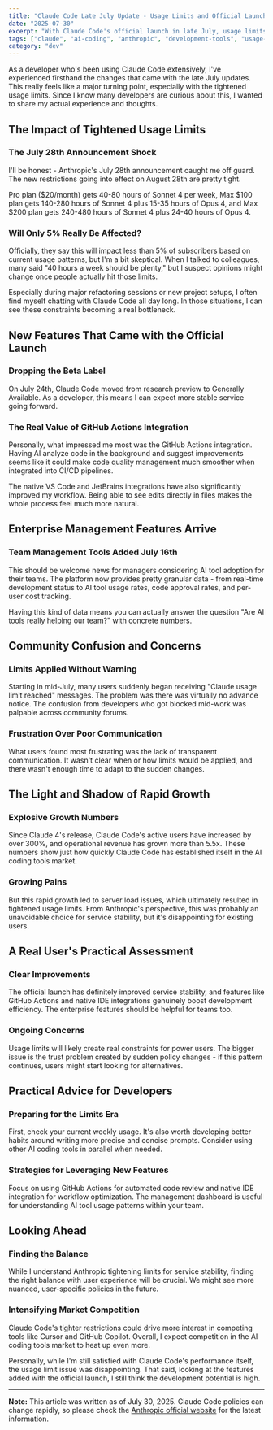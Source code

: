 ```yaml
---
title: "Claude Code Late July Update - Usage Limits and Official Launch, What's the Real Impact?"
date: "2025-07-30"
excerpt: "With Claude Code's official launch in late July, usage limits have been tightened. Here's an honest analysis of how this affects developers and what new features we're getting."
tags: ["claude", "ai-coding", "anthropic", "development-tools", "usage-limits"]
category: "dev"
---
```


As a developer who's been using Claude Code extensively, I've experienced firsthand the changes that came with the late July updates. This really feels like a major turning point, especially with the tightened usage limits. Since I know many developers are curious about this, I wanted to share my actual experience and thoughts.

## The Impact of Tightened Usage Limits

### The July 28th Announcement Shock

I'll be honest - Anthropic's July 28th announcement caught me off guard. The new restrictions going into effect on August 28th are pretty tight.

Pro plan ($20/month) gets 40-80 hours of Sonnet 4 per week, Max $100 plan gets 140-280 hours of Sonnet 4 plus 15-35 hours of Opus 4, and Max $200 plan gets 240-480 hours of Sonnet 4 plus 24-40 hours of Opus 4.

### Will Only 5% Really Be Affected?

Officially, they say this will impact less than 5% of subscribers based on current usage patterns, but I'm a bit skeptical. When I talked to colleagues, many said "40 hours a week should be plenty," but I suspect opinions might change once people actually hit those limits.

Especially during major refactoring sessions or new project setups, I often find myself chatting with Claude Code all day long. In those situations, I can see these constraints becoming a real bottleneck.

## New Features That Came with the Official Launch

### Dropping the Beta Label

On July 24th, Claude Code moved from research preview to Generally Available. As a developer, this means I can expect more stable service going forward.

### The Real Value of GitHub Actions Integration

Personally, what impressed me most was the GitHub Actions integration. Having AI analyze code in the background and suggest improvements seems like it could make code quality management much smoother when integrated into CI/CD pipelines.

The native VS Code and JetBrains integrations have also significantly improved my workflow. Being able to see edits directly in files makes the whole process feel much more natural.

## Enterprise Management Features Arrive

### Team Management Tools Added July 16th

This should be welcome news for managers considering AI tool adoption for their teams. The platform now provides pretty granular data - from real-time development status to AI tool usage rates, code approval rates, and per-user cost tracking.

Having this kind of data means you can actually answer the question "Are AI tools really helping our team?" with concrete numbers.

## Community Confusion and Concerns

### Limits Applied Without Warning

Starting in mid-July, many users suddenly began receiving "Claude usage limit reached" messages. The problem was there was virtually no advance notice. The confusion from developers who got blocked mid-work was palpable across community forums.

### Frustration Over Poor Communication

What users found most frustrating was the lack of transparent communication. It wasn't clear when or how limits would be applied, and there wasn't enough time to adapt to the sudden changes.

## The Light and Shadow of Rapid Growth

### Explosive Growth Numbers

Since Claude 4's release, Claude Code's active users have increased by over 300%, and operational revenue has grown more than 5.5x. These numbers show just how quickly Claude Code has established itself in the AI coding tools market.

### Growing Pains

But this rapid growth led to server load issues, which ultimately resulted in tightened usage limits. From Anthropic's perspective, this was probably an unavoidable choice for service stability, but it's disappointing for existing users.

## A Real User's Practical Assessment

### Clear Improvements

The official launch has definitely improved service stability, and features like GitHub Actions and native IDE integrations genuinely boost development efficiency. The enterprise features should be helpful for teams too.

### Ongoing Concerns

Usage limits will likely create real constraints for power users. The bigger issue is the trust problem created by sudden policy changes - if this pattern continues, users might start looking for alternatives.

## Practical Advice for Developers

### Preparing for the Limits Era

First, check your current weekly usage. It's also worth developing better habits around writing more precise and concise prompts. Consider using other AI coding tools in parallel when needed.

### Strategies for Leveraging New Features

Focus on using GitHub Actions for automated code review and native IDE integration for workflow optimization. The management dashboard is useful for understanding AI tool usage patterns within your team.

## Looking Ahead

### Finding the Balance

While I understand Anthropic tightening limits for service stability, finding the right balance with user experience will be crucial. We might see more nuanced, user-specific policies in the future.

### Intensifying Market Competition

Claude Code's tighter restrictions could drive more interest in competing tools like Cursor and GitHub Copilot. Overall, I expect competition in the AI coding tools market to heat up even more.

Personally, while I'm still satisfied with Claude Code's performance itself, the usage limit issue was disappointing. That said, looking at the features added with the official launch, I still think the development potential is high.

---

**Note:** This article was written as of July 30, 2025. Claude Code policies can change rapidly, so please check the [Anthropic official website](https://anthropic.com) for the latest information.